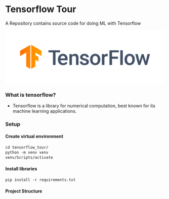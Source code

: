# Tensorflow Tour
A Repository contains source code for doing ML with Tensorflow

![Image](assets/img.png)


### What is tensorflow?

- Tensorflow is a library for numerical computation, best known for its machine learning applications.

### Setup

#### Create virtual environment

```commandline
cd tensorflow_tour/
python -m venv venv
venv/Scripts/activate
```

#### Install libraries

```
pip install -r requirements.txt
```

#### Project Structure
